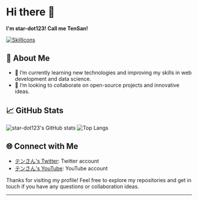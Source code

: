 # Hi there 👋
**I'm star-dot123! Call me TenSan!**

[![SkillIcons](https://skillicons.dev/icons?i=js,ts,html,css,cs,cpp,nodejs,php,react,md,tailwind,bootstrap,docker,kubernetes,raspberrypi,redhat,linux,mongodb,figma,unreal,vscode)](https://skillicons.dev)<br/>

## 🚀 About Me

- 🌱 I’m currently learning new technologies and improving my skills in web development and data science.
- 👯 I’m looking to collaborate on open-source projects and innovative ideas.

## 📈 GitHub Stats

![star-dot123's GitHub stats](https://github-readme-stats.vercel.app/api?username=star-dot123&theme=blueberry&count_private=true&hide_border=true&line_height=20)
![Top Langs](https://github-readme-stats.vercel.app/api/top-langs/?username=star-dot123&layout=compact&theme=blueberry&count_private=true&hide_border=true)

## 🌐 Connect with Me

- [テンさん's Twitter](https://twitter.com/star_dot123): Twitter account
- [テンさん's YouTube](https://www.youtube.com/@star_dot123): YouTube account

Thanks for visiting my profile! Feel free to explore my repositories and get in touch if you have any questions or collaboration ideas.

---
